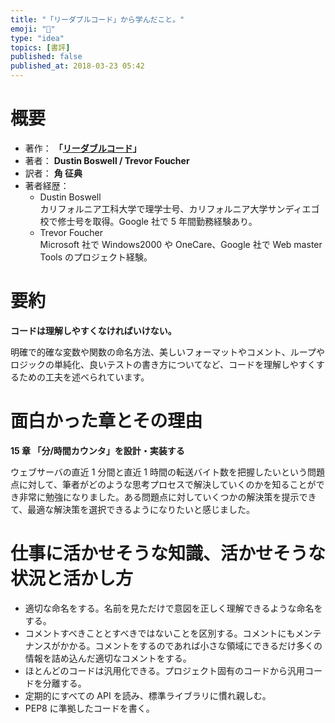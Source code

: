 ```yaml
---
title: "「リーダブルコード」から学んだこと。"
emoji: "📖"
type: "idea"
topics: [書評]
published: false
published_at: 2018-03-23 05:42
---
```


# 概要

- 著作： **「[リーダブルコード](https://amzn.to/3KSJboV)」**
- 著者： **Dustin Boswell / Trevor Foucher**
- 訳者： **角 征典**
- 著者経歴：
  - Dustin Boswell  
    カリフォルニア工科大学で理学士号、カリフォルニア大学サンディエゴ校で修士号を取得。Google 社で 5 年間勤務経験あり。
  - Trevor Foucher  
    Microsoft 社で Windows2000 や OneCare、Google 社で Web master Tools のプロジェクト経験。

# 要約

**コードは理解しやすくなければいけない。**

明確で的確な変数や関数の命名方法、美しいフォーマットやコメント、ループやロジックの単純化、良いテストの書き方についてなど、コードを理解しやすくするための工夫を述べられています。

# 面白かった章とその理由

**15 章 「分/時間カウンタ」を設計・実装する**

ウェブサーバの直近 1 分間と直近 1 時間の転送バイト数を把握したいという問題点に対して、筆者がどのような思考プロセスで解決していくのかを知ることができ非常に勉強になりました。ある問題点に対していくつかの解決策を提示できて、最適な解決策を選択できるようになりたいと感じました。

# 仕事に活かせそうな知識、活かせそうな状況と活かし方

- 適切な命名をする。名前を見ただけで意図を正しく理解できるような命名をする。
- コメントすべきこととすべきではないことを区別する。コメントにもメンテナンスがかかる。コメントをするのであれば小さな領域にできるだけ多くの情報を詰め込んだ適切なコメントをする。
- ほとんどのコードは汎用化できる。プロジェクト固有のコードから汎用コードを分離する。
- 定期的にすべての API を読み、標準ライブラリに慣れ親しむ。
- PEP8 に準拠したコードを書く。
